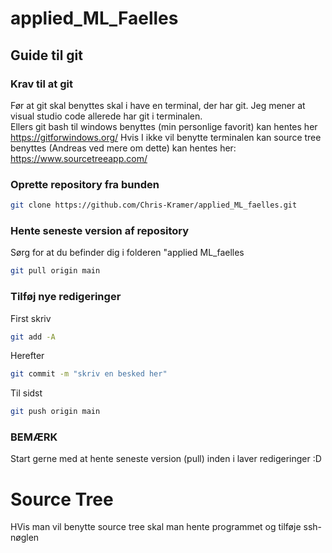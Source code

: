 # applied_ML_Faelles
## Guide til git

### Krav til at git  
Før  at git skal benyttes skal i have en terminal, der har git. Jeg mener at visual studio code allerede har git i terminalen.  
Ellers git bash til windows benyttes (min personlige favorit) kan hentes her https://gitforwindows.org/ 
Hvis I ikke vil benytte terminalen kan source tree benyttes (Andreas ved mere om dette) kan hentes her: https://www.sourcetreeapp.com/  


### Oprette repository fra bunden  
```bash  
git clone https://github.com/Chris-Kramer/applied_ML_faelles.git  
```

### Hente seneste version af repository
Sørg for at du befinder dig i folderen "applied ML_faelles  

```bash  
git pull origin main  
```

### Tilføj nye redigeringer

First skriv  
```bash  
git add -A  
```

Herefter  
```bash  
git commit -m "skriv en besked her"  
```

Til sidst  
```bash  
git push origin main  
```
### BEMÆRK  
Start gerne med at hente seneste version (pull) inden i laver redigeringer :D  

# Source Tree
HVis man vil benytte source tree skal man hente programmet og tilføje ssh-nøglen